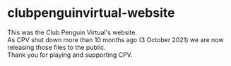 # clubpenguinvirtual-website
This was the Club Penguin Virtual's website.<br>
As CPV shut down more than 10 months ago (3 October 2021) we are now releasing those files to the public.<br>
Thank you for playing and supporting CPV.
